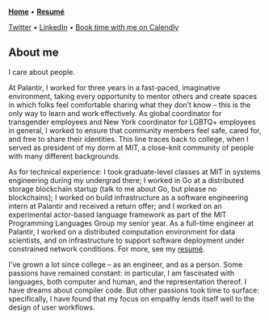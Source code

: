 [**Home**](README.md) • [**Resumé**](resume.md)

[Twitter](https://twitter.com/jcmaunsell) • [LinkedIn](https://www.linkedin.com/in/j-maunsell-2583a8103) • [Book time with me on Calendly](https://calendly.com/jcmaunsell)

## About me

I care about people.

At Palantir, I worked for three years in a fast-paced, imaginative environment, taking every opportunity to mentor others and create spaces in which folks feel comfortable sharing what they don’t know – this is the only way to learn and work effectively. As global coordinator for transgender employees and New York coordinator for LGBTQ+ employees in general, I worked to ensure that community members feel safe, cared for, and free to share their identities. This line traces back to college, when I served as president of my dorm at MIT, a close-knit community of people with many different backgrounds. 

As for technical experience: I took graduate-level classes at MIT in systems engineering during my undergrad there; I worked in Go at a distributed storage blockchain startup (talk to me about Go, but please no blockchains); I worked on build infrastructure as a software engineering intern at Palantir and received a return offer; and I worked on an experimental actor-based language framework as part of the MIT Programming Languages Group my senior year. As a full-time engineer at Palantir, I worked on a distributed computation environment for data scientists, and on infrastructure to support software deployment under constrained network conditions. For more, see my [resumé](resume.md).

I've grown a lot since college – as an engineer, and as a person. Some passions have remained constant: in particular, I am fascinated with languages, both computer and human, and the representation thereof. I have dreams about compiler code. But other passions took time to surface: specifically, I have found that my focus on empathy lends itself well to the design of user workflows.

